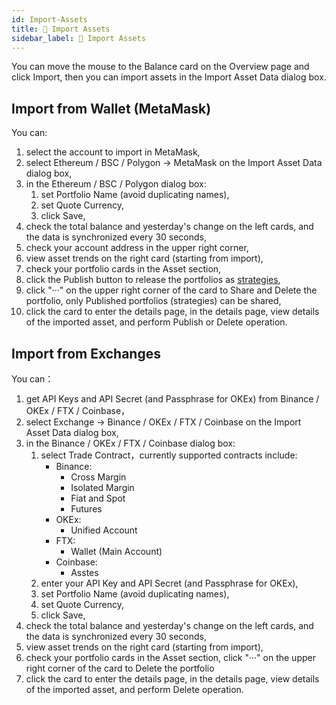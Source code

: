 ```yaml
---
id: Import-Assets
title: 🧮 Import Assets
sidebar_label: 🧮 Import Assets
---
```


You can move the mouse to the Balance card on the Overview page and click Import, then you can import assets in the Import Asset Data dialog box.  
## Import from Wallet (MetaMask)  
You can:

1. select the account to import in MetaMask,
1. select Ethereum / BSC / Polygon → MetaMask on the Import Asset Data dialog box, 
1. in the Ethereum / BSC / Polygon dialog box:
   1. set Portfolio Name (avoid duplicating names),
   1. set Quote Currency,
   1. click Save,
4. check the total balance and yesterday's change on the left cards, and the data is synchronized every 30 seconds,
4. check your account address in the upper right corner,
4. view asset trends on the right card (starting from import),
4. check your portfolio cards in the Asset section, 
4. click the Publish button to release the portfolios as [strategies](https://deepgolab.github.io/docs/docs/Utilize-Strategies),
4. click "···" on the upper right corner of the card to Share and Delete the portfolio, only Published portfolios (strategies) can be shared,  
4. click the card to enter the details page, in the details page, view details of the imported asset, and perform Publish or Delete operation.
## Import from Exchanges
You can：

1. get API Keys and API Secret (and Passphrase for OKEx) from Binance / OKEx / FTX / Coinbase，
1. select Exchange → Binance / OKEx / FTX / Coinbase on the Import Asset Data dialog box,
1. in the Binance / OKEx / FTX / Coinbase dialog box:
   1. select Trade Contract，currently supported contracts include:
      - Binance:
         - Cross Margin
         - Isolated Margin
         - Fiat and Spot
         - Futures
      - OKEx:
         - Unified Account
      - FTX:
         - Wallet (Main Account)
      - Coinbase:
         - Asstes
   2. enter your API Key and API Secret (and Passphrase for OKEx),
   2. set Portfolio Name (avoid duplicating names),
   2. set Quote Currency,
   2. click Save,
4. check the total balance and yesterday's change on the left cards, and the data is synchronized every 30 seconds,
4. view asset trends on the right card (starting from import),
4. check your portfolio cards in the Asset section, click "···" on the upper right corner of the card to Delete the portfolio
4. click the card to enter the details page, in the details page, view details of the imported asset, and perform Delete operation.

​

​

